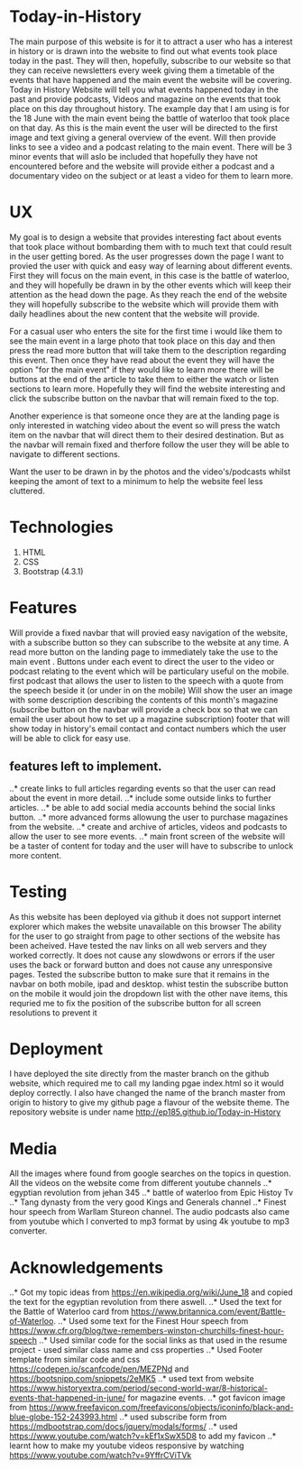 # Today-in-History

The main purpose of this website is for it to attract a user who has a interest in history or is drawn into the website to find out what events took place today in the past. They will then, hopefully, subscribe to our website so that they can receive newsletters every week giving them a timetable of the events that have happened and the main event the website will be covering.
Today in History Website will tell you what events happened today in the past and provide podcasts, Videos and magazine on the events that took place on this day throughout history. The example day that I am using is for the 18 June with the main event being the battle of waterloo that took place on that day. As this is the main event the user will be directed to the first image and text giving a general overview of the event. Will then provide links to see a video and a podcast relating to the main event.
There will be 3 minor events that will aslo be included that hopefully they have not encountered before and the website will provide either a podcast and a documentary video on the subject or at least a video for them to learn more. 

# UX

My goal is to design a website that provides interesting fact about events that took place without bombarding them with to much text that could result in the user getting bored.
As the user progresses down the page I want to provied the user with quick and easy way of learning about different events. First they will focus on the main event, in this case is the battle of waterloo,
and they will hopefully be drawn in by the other events which will keep their attention as the head down the page. As they reach the end of the website they will hopefully subscribe to the 
website which will provide them with daily headlines about the new content that the website will provide.

For a casual user who enters the site for the first time i would like them to see the main event in a large photo that took place on this day and then press the read more button that will take them to the description regarding this event.
Then once they have read about the event they will have the option "for the main event" if they would like to learn more there will be buttons at the end of the article to take them to either the watch or listen sections to learn more. Hopefully they will find
the website interesting and click the subscribe button on the navbar that will remain fixed to the top.

Another experience is that someone once they are at the landing page is only interested in watching video about the event so will press the watch item on the navbar that will direct them to their desired destination.
But as the navbar will remain fixed and therfore follow the user they will be able to navigate to different sections.

Want the user to be drawn in by the photos and the video's/podcasts whilst keeping the amont of text to a minimum to help the website feel less cluttered.

# Technologies

1. HTML
2. CSS
3. Bootstrap (4.3.1)

# Features

Will provide a fixed navbar that will provied easy navigation of the website, with a subscribe button so they can subscribe to the website at any time.
A read more button on the landing page to immediately take the use to the main event .
Buttons under each event to direct the user to the video or podcast relating to the event which will be particulary useful on the mobile.
first podcast that allows the user to listen to the speech with a quote from the speech beside it (or under in on the mobile)
Will show the user an image with some description describing the contents of this month's magazine (subscribe button on the navbar will provide a check box so that we can email the user about how to set up a magazine subscription)
footer that will show today in history's email contact and contact numbers which the user will be able to click for easy use.

## features left to implement.
..* create links to full articles regarding events so that the user can read about the event in more detail.
..* include some outside links to further articles.
..* be able to add social media accounts behind the social links button.
..* more advanced forms allowung the user to purchase magazines from the website.
..* create and archive of articles, videos and podcasts to allow the user to see more events.
..* main front screen of the website will be a taster of content for today and the user will have to subscribe to unlock more content.

# Testing
As this website has been deployed via github it does not support internet explorer which makes the website unavailable on this browser
The ability for the user to go straight from page to other sections of the website has been acheived. Have tested the nav links on all web servers and they worked correctly.
It does not cause any slowdwons or errors if the user uses the back or forward button and does not cause any unresponsive pages.
Tested the subscribe button to make sure that it remains in the navbar on both mobile, ipad and desktop. whist testin the subscribe button on the mobile it would 
join the dropdown list with the other nave items, this requried me to fix the position of the subscribe button for all screen resolutions to prevent it 

# Deployment
I have deployed the site directly from the master branch on the github website, which required me to call my landing pgae index.html so it would deploy correctly.
I also have changed the name of the branch master from origin to history to give my github page a flavour of the website theme.
The repository website is under name http://ep185.github.io/Today-in-History

# Media
All the images where found from google searches on the topics in question.
All the videos on the website come from different youtube channels
..* egyptian revolution from jehan 345
..* battle of waterloo from Epic Histoy Tv
..* Tang dynasty from the very good Kings and Generals channel
..* Finest hour speech from Warllam Stureon channel.
The audio podcasts also came from youtube which I converted to mp3 format by using 4k youtube to mp3 converter.

# Acknowledgements
..* Got my topic ideas from https://en.wikipedia.org/wiki/June_18 and copied the text for the egyptian revolution from there aswell.
..* Used the text for the Battle of Waterloo card from https://www.britannica.com/event/Battle-of-Waterloo.
..* Used some text for the Finest Hour speech from https://www.cfr.org/blog/twe-remembers-winston-churchills-finest-hour-speech
..* Used similar code for the social links as that used in the resume project - used similar class name and css properties
..* Used Footer template from similar code and css https://codepen.io/scanfcode/pen/MEZPNd and  https://bootsnipp.com/snippets/2eMK5
..* used text from website https://www.historyextra.com/period/second-world-war/8-historical-events-that-happened-in-june/ for magazine events.
..* got favicon image from https://www.freefavicon.com/freefavicons/objects/iconinfo/black-and-blue-globe-152-243993.html
..* used subscribe form from https://mdbootstrap.com/docs/jquery/modals/forms/
..* used https://www.youtube.com/watch?v=kEf1xSwX5D8 to add my favicon
..* learnt how to make my youtube videos responsive by watching https://www.youtube.com/watch?v=9YffrCViTVk